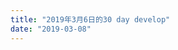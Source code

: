 ```yaml
---
title: "2019年3月6日的30 day develop"
date: "2019-03-08"
---
```


[](https://scontent-hkg3-2.xx.fbcdn.net/v/t1.15752-9/s2048x2048/53274833_2311918855747736_2237439221163884544_n.jpg?_nc_cat=106&_nc_ht=scontent-hkg3-2.xx&oh=f6e9263f0793eb1a38ef6e57178902c5&oe=5D19AB6A)